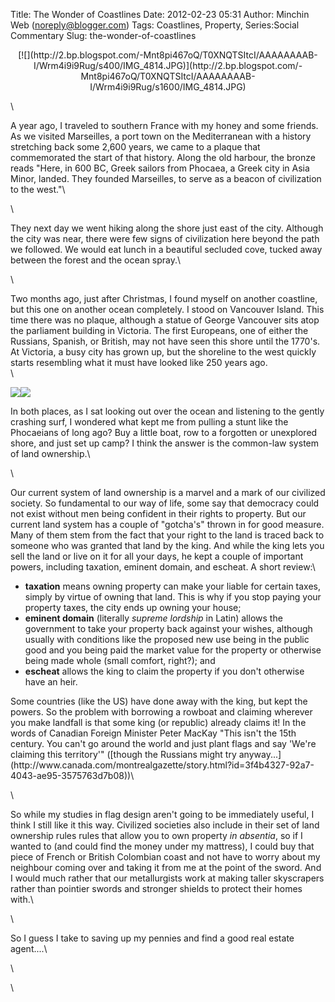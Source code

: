 Title: The Wonder of Coastlines
Date: 2012-02-23 05:31
Author: Minchin Web (noreply@blogger.com)
Tags: Coastlines, Property, Series:Social Commentary
Slug: the-wonder-of-coastlines

<div class="separator" style="clear: both; text-align: center;">

</p>
<p>
[![](http://2.bp.blogspot.com/-Mnt8pi467oQ/T0XNQTSItcI/AAAAAAAAB-I/Wrm4i9i9Rug/s400/IMG_4814.JPG)](http://2.bp.blogspot.com/-Mnt8pi467oQ/T0XNQTSItcI/AAAAAAAAB-I/Wrm4i9i9Rug/s1600/IMG_4814.JPG)

</div>

</p>
\

A year ago, I traveled to southern France with my honey and some
friends. As we visited Marseilles, a port town on the Mediterranean with
a history stretching back some 2,600 years, we came to a plaque that
commemorated the start of that history. Along the old harbour, the
bronze reads "Here, in 600 BC, Greek sailors from Phocaea, a Greek city
in Asia Minor, landed. They founded Marseilles, to serve as a beacon of
civilization to the west."\

\

They next day we went hiking along the shore just east of the city.
Although the city was near, there were few signs of civilization here
beyond the path we followed. We would eat lunch in a beautiful secluded
cove, tucked away between the forest and the ocean spray.\

\

Two months ago, just after Christmas, I found myself on another
coastline, but this one on another ocean completely. I stood on
Vancouver Island. This time there was no plaque, although a statue of
George Vancouver sits atop the parliament building in Victoria. The
first Europeans, one of either the Russians, Spanish, or British, may
not have seen this shore until the 1770's. At Victoria, a busy city has
grown up, but the shoreline to the west quickly starts resembling what
it must have looked like 250 years ago.\
\

[![](http://4.bp.blogspot.com/-tdDNMJ6TSwE/T0XNro2vtzI/AAAAAAAAB-Q/y90fFhviWZQ/s320/IMG_6297.JPG)](http://4.bp.blogspot.com/-tdDNMJ6TSwE/T0XNro2vtzI/AAAAAAAAB-Q/y90fFhviWZQ/s1600/IMG_6297.JPG)[![](http://4.bp.blogspot.com/-2GwrNurlyCI/T0XNvIvajHI/AAAAAAAAB-Y/18dpBo1Jhzk/s320/IMG_6298.JPG)](http://4.bp.blogspot.com/-2GwrNurlyCI/T0XNvIvajHI/AAAAAAAAB-Y/18dpBo1Jhzk/s1600/IMG_6298.JPG)

<div class="separator" style="clear: both; text-align: center;">

</p>
<p>

</div>

</p>
In both places, as I sat looking out over the ocean and listening to the
gently crashing surf, I wondered what kept me from pulling a stunt like
the Phocaeians of long ago? Buy a little boat, row to a forgotten or
unexplored shore, and just set up camp? I think the answer is the
common-law system of land ownership.\

\

Our current system of land ownership is a marvel and a mark of our
civilized society. So fundamental to our way of life, some say that
democracy could not exist without men being confident in their rights to
property. But our current land system has a couple of "gotcha's" thrown
in for good measure. Many of them stem from the fact that your right to
the land is traced back to someone who was granted that land by the
king. And while the king lets you sell the land or live on it for all
your days, he kept a couple of important powers, including taxation,
eminent domain, and escheat. A short review:\

-   **taxation** means owning property can make your liable for certain
    taxes, simply by virtue of owning that land. This is why if you stop
    paying your property taxes, the city ends up owning your house;
-   **eminent domain** (literally *supreme lordship* in Latin) allows
    the government to take your property back against your wishes,
    although usually with conditions like the proposed new use being in
    the public good and you being paid the market value for the property
    or otherwise being made whole (small comfort, right?); and
-   **escheat** allows the king to claim the property if you don't
    otherwise have an heir.

</p>
Some countries (like the US) have done away with the king, but kept the
powers. So the problem with borrowing a rowboat and claiming wherever
you make landfall is that some king (or republic) already claims it! In
the words of Canadian Foreign Minister Peter MacKay "This isn't the 15th
century. You can't go around the world and just plant flags and say
'We're claiming this territory'" ([though the Russians might try
anyway...](http://www.canada.com/montrealgazette/story.html?id=3f4b4327-92a7-4043-ae95-3575763d7b08))\

\

So while my studies in flag design aren't going to be immediately
useful, I think I still like it this way. Civilized societies also
include in their set of land ownership rules rules that allow you to own
property *in absentia*, so if I wanted to (and could find the money
under my mattress), I could buy that piece of French or British
Colombian coast and not have to worry about my neighbour coming over and
taking it from me at the point of the sword. And I would much rather
that our metallurgists work at making taller skyscrapers rather than
pointier swords and stronger shields to protect their homes with.\

\

So I guess I take to saving up my pennies and find a good real estate
agent....\

\

\

</p>

